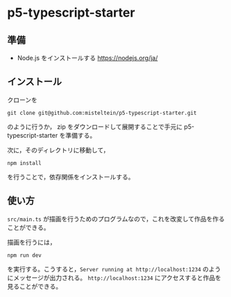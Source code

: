 # p5-typescript-starter

## 準備

- Node.js をインストールする https://nodejs.org/ja/

## インストール

クローンを
```
git clone git@github.com:misteltein/p5-typescript-starter.git
```
のように行うか， zip をダウンロードして展開することで手元に p5-typescript-starter を準備する。

次に，そのディレクトリに移動して，
```
npm install
```
を行うことで，依存関係をインストールする。

## 使い方

`src/main.ts` が描画を行うためのプログラムなので，これを改変して作品を作ることができる。

描画を行うには，

```
npm run dev
```

を実行する。こうすると，`Server running at http://localhost:1234` のようにメッセージが出力される。
`http://localhost:1234` にアクセスすると作品を見ることができる。
